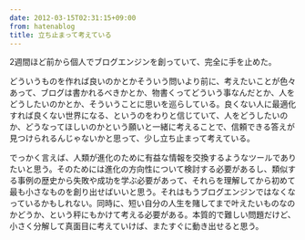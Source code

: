 ```yaml
---
date: 2012-03-15T02:31:15+09:00
from: hatenablog
title: 立ち止まって考えている
---
```


<p>2週間ほど前から個人でブログエンジンを創っていて、完全に手を止めた。</p><p>どういうものを作れば良いのかとかそういう問いより前に、考えたいことが色々あって、ブログは書かれるべきかとか、物書くってどういう事なんだとか、人をどうしたいのかとか、そういうことに思いを巡らしている。良くない人に最適化すれば良くない世界になる、というのをわりと信じていて、人をどうしたいのか、どうなってほしいのかという願いと一緒に考えることで、信頼できる答えが見つけられるんじゃないかと思って、少し立ち止まって考えている。</p><p>でっかく言えば、人類が進化のために有益な情報を交換するようなツールでありたいと思う。そのためには進化の方向性について検討する必要があるし、類似する事例の歴史から失敗や成功を学ぶ必要があって、それらを理解してから初めて最も小さなものを創り出せばいいと思う。それはもうブログエンジンではなくなっているかもしれない。同時に、短い自分の人生を賭してまで叶えたいものなのかどうか、という秤にもかけて考える必要がある。本質的で難しい問題だけど、小さく分解して真面目に考えていけば、またすぐに動き出せると思う。</p>

